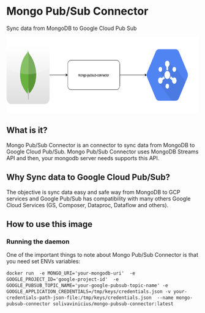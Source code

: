 # Mongo Pub/Sub Connector
Sync data from MongoDB to Google Cloud Pub Sub 

<img src="https://raw.githubusercontent.com/marcussoliva/mongo-pubsub-connector/master/logo.png" alt="Mongo PubSub Connector Logo" width="600" height="200"/>


## What is it?

Mongo Pub/Sub Connector is an connector to sync data from MongoDB to Google Cloud Pub/Sub. 
Mongo Pub/Sub Connector uses MongoDB Streams API and then, your mongodb server needs supports this API.

## Why Sync data to Google Cloud Pub/Sub?

The objective is sync data easy and safe way from MongoDB to GCP services and Google Pub/Sub has compatibility with many
others Google Cloud Services (GS, Composer, Dataproc, Dataflow and others).



## How to use this image
### Running the daemon
One of the important things to note about Mongo Pub/Sub Connector is that you need set ENVs variables: 
```docker
docker run  -e MONGO_URI='your-mongodb-uri'  -e GOOGLE_PROJECT_ID='google-project-id'  -e  GOOGLE_PUBSUB_TOPIC_NAME='your-google-pubsub-topic-name' -e GOOGLE_APPLICATION_CREDENTIALS=/tmp/keys/credentials.json -v your-credentials-path-json-file:/tmp/keys/credentials.json  --name mongo-pubsub-connector solivavinicius/mongo-pubsub-connector:latest
```


